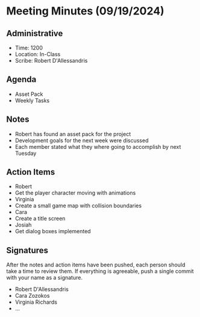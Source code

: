 # Meeting Minutes (09/19/2024)

## Administrative
* Time: 1200
* Location: In-Class
* Scribe: Robert D'Allessandris

## Agenda
* Asset Pack
* Weekly Tasks

## Notes
* Robert has found an asset pack for the project
* Development goals for the next week were discussed
 * Each member stated what they where going to accomplish by next Tuesday

## Action Items
* Robert
 * Get the player character moving with animations
* Virginia
 * Create a small game map with collision boundaries
* Cara
 * Create a title screen
* Josiah
 * Get dialog boxes implemented

## Signatures
After the notes and action items have been pushed, each person should take a time to review them. If everything is agreeable, push a single commit with your name as a signature. 
* Robert D'Allessandris
* Cara Zozokos
* Virginia Richards
* ...

